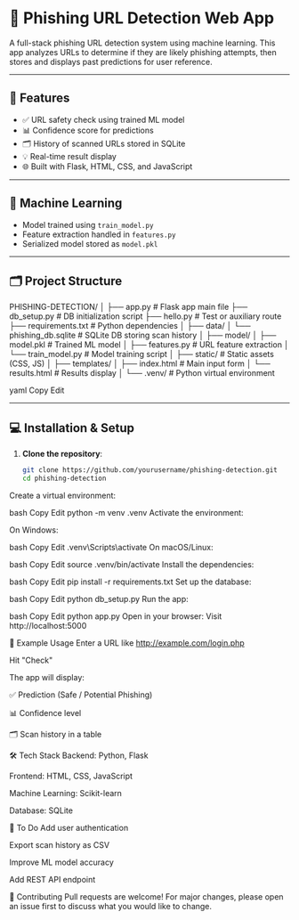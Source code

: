 # 🔐 Phishing URL Detection Web App

A full-stack phishing URL detection system using machine learning. This app analyzes URLs to determine if they are likely phishing attempts, then stores and displays past predictions for user reference.

---

## 🚀 Features

- ✅ URL safety check using trained ML model  
- 📊 Confidence score for predictions  
- 🗂️ History of scanned URLs stored in SQLite  
- 💡 Real-time result display  
- 🌐 Built with Flask, HTML, CSS, and JavaScript  

---

## 🧠 Machine Learning

- Model trained using `train_model.py`
- Feature extraction handled in `features.py`
- Serialized model stored as `model.pkl`

---

## 🗂️ Project Structure

PHISHING-DETECTION/
│
├── app.py # Flask app main file
├── db_setup.py # DB initialization script
├── hello.py # Test or auxiliary route
├── requirements.txt # Python dependencies
│
├── data/
│ └── phishing_db.sqlite # SQLite DB storing scan history
│
├── model/
│ ├── model.pkl # Trained ML model
│ ├── features.py # URL feature extraction
│ └── train_model.py # Model training script
│
├── static/ # Static assets (CSS, JS)
│
├── templates/
│ ├── index.html # Main input form
│ └── results.html # Results display
│
└── .venv/ # Python virtual environment

yaml
Copy
Edit

---

## 💻 Installation & Setup

1. **Clone the repository**:

   ```bash
   git clone https://github.com/yourusername/phishing-detection.git
   cd phishing-detection
Create a virtual environment:

bash
Copy
Edit
python -m venv .venv
Activate the environment:

On Windows:

bash
Copy
Edit
.venv\Scripts\activate
On macOS/Linux:

bash
Copy
Edit
source .venv/bin/activate
Install the dependencies:

bash
Copy
Edit
pip install -r requirements.txt
Set up the database:

bash
Copy
Edit
python db_setup.py
Run the app:

bash
Copy
Edit
python app.py
Open in your browser:
Visit http://localhost:5000

🧪 Example Usage
Enter a URL like http://example.com/login.php

Hit "Check"

The app will display:

✅ Prediction (Safe / Potential Phishing)

📊 Confidence level

🗂️ Scan history in a table

🛠 Tech Stack
Backend: Python, Flask

Frontend: HTML, CSS, JavaScript

Machine Learning: Scikit-learn

Database: SQLite

📌 To Do
 Add user authentication

 Export scan history as CSV

 Improve ML model accuracy

 Add REST API endpoint

🤝 Contributing
Pull requests are welcome! For major changes, please open an issue first to discuss what you would like to change.

